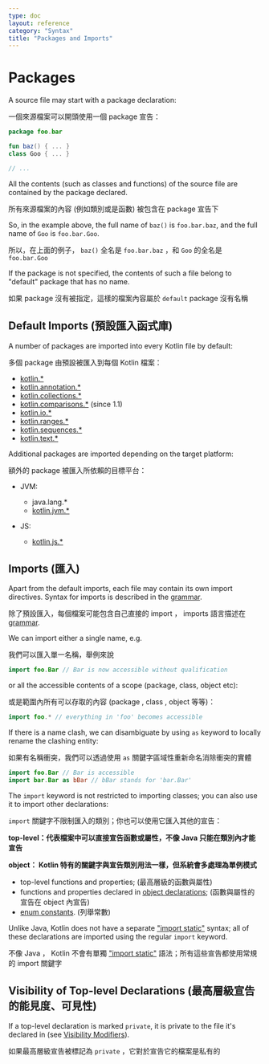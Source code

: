 ```yaml
---
type: doc
layout: reference
category: "Syntax"
title: "Packages and Imports"
---
```


# Packages

A source file may start with a package declaration:

一個來源檔案可以開頭使用一個 package 宣告：
``` kotlin
package foo.bar

fun baz() { ... }
class Goo { ... }

// ...
```
All the contents (such as classes and functions) of the source file are contained by the package declared.

所有來源檔案的內容 (例如類別或是函數) 被包含在 package 宣告下

So, in the example above, the full name of `baz()` is `foo.bar.baz`, and the full name of `Goo` is `foo.bar.Goo`. 

所以，在上面的例子， `baz()` 全名是 `foo.bar.baz` ，和 `Goo` 的全名是 `foo.bar.Goo`

If the package is not specified, the contents of such a file belong to "default" package that has no name.

如果 package 沒有被指定，這樣的檔案內容屬於 `default` package 沒有名稱

## Default Imports (預設匯入函式庫)

A number of packages are imported into every Kotlin file by default:

多個 package 由預設被匯入到每個 Kotlin 檔案：

- [kotlin.*](https://kotlinlang.org/api/latest/jvm/stdlib/kotlin/index.html)
- [kotlin.annotation.*](https://kotlinlang.org/api/latest/jvm/stdlib/kotlin.annotation/index.html)
- [kotlin.collections.*](https://kotlinlang.org/api/latest/jvm/stdlib/kotlin.collections/index.html)
- [kotlin.comparisons.*](https://kotlinlang.org/api/latest/jvm/stdlib/kotlin.comparisons/index.html)  (since 1.1)
- [kotlin.io.*](https://kotlinlang.org/api/latest/jvm/stdlib/kotlin.io/index.html)
- [kotlin.ranges.*](https://kotlinlang.org/api/latest/jvm/stdlib/kotlin.ranges/index.html)
- [kotlin.sequences.*](https://kotlinlang.org/api/latest/jvm/stdlib/kotlin.sequences/index.html)
- [kotlin.text.*](https://kotlinlang.org/api/latest/jvm/stdlib/kotlin.text/index.html)

Additional packages are imported depending on the target platform:

額外的 package 被匯入所依賴的目標平台：

- JVM:
  - java.lang.*
  - [kotlin.jvm.*](https://kotlinlang.org/api/latest/jvm/stdlib/kotlin.jvm/index.html)

- JS:    
  - [kotlin.js.*](https://kotlinlang.org/api/latest/jvm/stdlib/kotlin.js/index.html)

## Imports (匯入)

Apart from the default imports, each file may contain its own import directives.
Syntax for imports is described in the [grammar](https://kotlinlang.org/docs/reference/grammar.html#import).

除了預設匯入，每個檔案可能包含自己直接的 import ， imports 語言描述在 [grammar](https://kotlinlang.org/docs/reference/grammar.html#import).

We can import either a single name, e.g.

我們可以匯入單一名稱，舉例來說

``` kotlin
import foo.Bar // Bar is now accessible without qualification
```

or all the accessible contents of a scope (package, class, object etc):

或是範圍內所有可以存取的內容 (package , class , object 等等)：

``` kotlin
import foo.* // everything in 'foo' becomes accessible
```

If there is a name clash, we can disambiguate by using `as` keyword to locally rename the clashing entity:

如果有名稱衝突，我們可以透過使用 `as` 關鍵字區域性重新命名消除衝突的實體


``` kotlin
import foo.Bar // Bar is accessible
import bar.Bar as bBar // bBar stands for 'bar.Bar'
```

The `import` keyword is not restricted to importing classes; you can also use it to import other declarations:

`import` 關鍵字不限制匯入的類別；你也可以使用它匯入其他的宣告：

**top-level：代表檔案中可以直接宣告函數或屬性，不像 Java 只能在類別內才能宣告**

**object： Kotlin 特有的關鍵字與宣告類別用法一樣，但系統會多處理為單例模式**

  * top-level functions and properties; (最高層級的函數與屬性)
  * functions and properties declared in [object declarations](object-declarations.md#object-declarations); (函數與屬性的宣告在 object 內宣告)
  * [enum constants](enum-classes.md). (列舉常數)

Unlike Java, Kotlin does not have a separate ["import static"](https://docs.oracle.com/javase/8/docs/technotes/guides/language/static-import.html) syntax; all of these declarations are imported using the regular `import` keyword.

不像 Java ， Kotlin 不會有單獨  ["import static"](https://docs.oracle.com/javase/8/docs/technotes/guides/language/static-import.html) 語法；所有這些宣告都使用常規的 import 關鍵字

## Visibility of Top-level Declarations (最高層級宣告的能見度、可見性)

If a top-level declaration is marked `private`, it is private to the file it's declared in (see [Visibility Modifiers](visibility-modifiers.md)).

如果最高層級宣告被標記為 `private` ，它對於宣告它的檔案是私有的